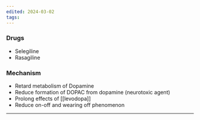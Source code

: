 ```yaml
---
edited: 2024-03-02
tags:
---
```

### Drugs
- Selegiline
- Rasagiline
### Mechanism
- Retard metabolism of Dopamine
- Reduce formation of DOPAC from dopamine (neurotoxic agent)
- Prolong effects of [[levodopa]]
- Reduce on-off and wearing off phenomenon 
---
